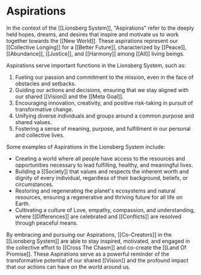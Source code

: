 # Aspirations

In the context of the [[Lionsberg System]], "Aspirations" refer to the deeply held hopes, dreams, and desires that inspire and motivate us to work together towards the [[New World]]. These aspirations represent our [[Collective Longing]] for a [[Better Future]], characterized by [[Peace]], [[Abundance]], [[Justice]], and [[Harmony]] among [[All]] living beings.

Aspirations serve important functions in the Lionsberg System, such as:

1.  Fueling our passion and commitment to the mission, even in the face of obstacles and setbacks.
2.  Guiding our actions and decisions, ensuring that we stay aligned with our shared [[Vision]] and the [[Meta Goal]].
3.  Encouraging innovation, creativity, and positive risk-taking in pursuit of transformative change.
4.  Unifying diverse individuals and groups around a common purpose and shared values.
5.  Fostering a sense of meaning, purpose, and fulfillment in our personal and collective lives.

Some examples of Aspirations in the Lionsberg System include:

-   Creating a world where all people have access to the resources and opportunities necessary to lead fulfilling, healthy, and meaningful lives.
-   Building a [[Society]] that values and respects the inherent worth and dignity of every individual, regardless of their background, beliefs, or circumstances.
-   Restoring and regenerating the planet's ecosystems and natural resources, ensuring a regenerative and thriving future for all life on Earth.
-   Cultivating a culture of Love, empathy, compassion, and understanding, where [[Differences]] are celebrated and [[Conflicts]] are resolved through peaceful means.

By embracing and pursuing our Aspirations, [[Co-Creators]] in the [[Lionsberg System]] are able to stay inspired, motivated, and engaged in the collective effort to [[Cross The Chasm]] and co-create the [[Land Of Promise]]. These Aspirations serve as a powerful reminder of the transformative potential of our shared [[Vision]] and the profound impact that our actions can have on the world around us.